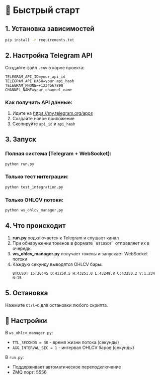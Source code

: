 # 🚀 Быстрый старт

## 1. Установка зависимостей
```bash
pip install -r requirements.txt
```

## 2. Настройка Telegram API
Создайте файл `.env` в корне проекта:
```env
TELEGRAM_API_ID=your_api_id
TELEGRAM_API_HASH=your_api_hash  
TELEGRAM_PHONE=+1234567890
CHANNEL_NAME=your_channel_name
```

### Как получить API данные:
1. Идите на https://my.telegram.org/apps
2. Создайте новое приложение
3. Скопируйте `api_id` и `api_hash`

## 3. Запуск

### Полная система (Telegram + WebSocket):
```bash
python run.py
```

### Только тест интеграции:
```bash
python test_integration.py
```

### Только OHLCV потоки:
```bash
python ws_ohlcv_manager.py
```

## 4. Что происходит

1. **run.py** подключается к Telegram и слушает канал
2. При обнаружении токенов в формате `` `BTCUSDT` `` отправляет их в очередь
3. **ws_ohlcv_manager.py** получает токены и запускает WebSocket потоки
4. Каждую секунду выводятся OHLCV бары:
   ```
   BTCUSDT 15:30:45 O:43250.5 H:43251.0 L:43249.8 C:43250.2 V:1.234 N:15
   ```

## 5. Остановка
Нажмите `Ctrl+C` для остановки любого скрипта.

## 🔧 Настройки

В `ws_ohlcv_manager.py`:
- `TTL_SECONDS = 30` - время жизни потока (секунды)
- `AGG_INTERVAL_SEC = 1` - интервал OHLCV баров (секунды)

В `run.py`:
- Поддерживает автоматическое переподключение
- ZMQ порт: 5556
